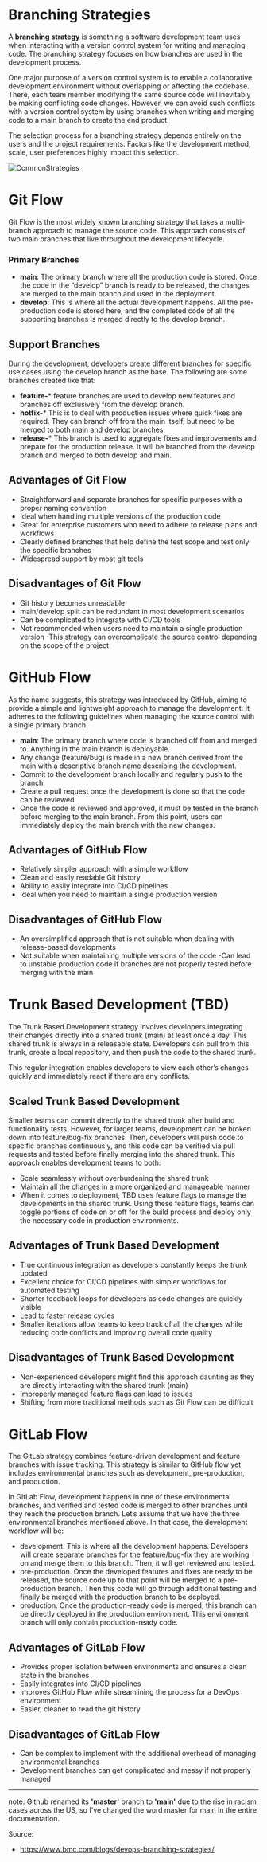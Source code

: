 # Branching Strategies
A **branching strategy** is something a software development team uses when interacting with a version control system for writing and managing code. The branching strategy focuses on how branches are used in the development process.

One major purpose of a version control system is to enable a collaborative development environment without overlapping or affecting the codebase. There, each team member modifying the same source code will inevitably be making conflicting code changes. However, we can avoid such conflicts with a version control system by using branches when writing and merging code to a main branch to create the end product.

The selection process for a branching strategy depends entirely on the users and the project requirements. Factors like the development method, scale, user preferences highly impact this selection.

![CommonStrategies](https://s7280.pcdn.co/wp-content/uploads/2021/11/common-devops-branching-strategies.png)

# Git Flow
Git Flow is the most widely known branching strategy that takes a multi-branch approach to manage the source code. This approach consists of two main branches that live throughout the development lifecycle.

### Primary Branches
- **main**: The primary branch where all the production code is stored. Once the code in the “develop” branch is ready to be released, the changes are merged to the main branch and used in the deployment.
- **develop**: This is where all the actual development happens. All the pre-production code is stored here, and the completed code of all the supporting branches is merged directly to the develop branch.

## Support Branches
During the development, developers create different branches for specific use cases using the develop branch as the base. The following are some branches created like that:

- **feature-*** feature branches are used to develop new features and branches off exclusively from the develop branch.
- **hotfix-*** This is to deal with production issues where quick fixes are required. They can branch off from the main itself, but need to be merged to both main and develop branches.
- **release-*** This branch is used to aggregate fixes and improvements and prepare for the production release. It will be branched from the develop branch and merged to both develop and main.

## Advantages of Git Flow
- Straightforward and separate branches for specific purposes with a proper naming convention
- Ideal when handling multiple versions of the production code
- Great for enterprise customers who need to adhere to release plans and workflows
- Clearly defined branches that help define the test scope and test only the specific branches
- Widespread support by most git tools

## Disadvantages of Git Flow
- Git history becomes unreadable
- main/develop split can be redundant in most development scenarios
- Can be complicated to integrate with CI/CD tools
- Not recommended when users need to maintain a single production version
-This strategy can overcomplicate the source control depending on the scope of the project

# GitHub Flow
As the name suggests, this strategy was introduced by GitHub, aiming to provide a simple and lightweight approach to manage the development. It adheres to the following guidelines when managing the source control with a single primary branch.

- **main**: The primary branch where code is branched off from and merged to. Anything in the main branch is deployable.
- Any change (feature/bug) is made in a new branch derived from the main with a descriptive branch name describing the development.
- Commit to the development branch locally and regularly push to the branch.
- Create a pull request once the development is done so that the code can be reviewed.
- Once the code is reviewed and approved, it must be tested in the branch before merging to the main branch.
From this point, users can immediately deploy the main branch with the new changes.

## Advantages of GitHub Flow
- Relatively simpler approach with a simple workflow
- Clean and easily readable Git history
- Ability to easily integrate into CI/CD pipelines
- Ideal when you need to maintain a single production version

## Disadvantages of GitHub Flow
- An oversimplified approach that is not suitable when dealing with release-based developments
- Not suitable when maintaining multiple versions of the code
-Can lead to unstable production code if branches are not properly tested before merging with the main

# Trunk Based Development (TBD)
The Trunk Based Development strategy involves developers integrating their changes directly into a shared trunk (main) at least once a day. This shared trunk is always in a releasable state. Developers can pull from this trunk, create a local repository, and then push the code to the shared trunk.

This regular integration enables developers to view each other’s changes quickly and immediately react if there are any conflicts.

## Scaled Trunk Based Development
Smaller teams can commit directly to the shared trunk after build and functionality tests. However, for larger teams, development can be broken down into feature/bug-fix branches. Then, developers will push code to specific branches continuously, and this code can be verified via pull requests and tested before finally merging into the shared trunk. This approach enables development teams to both:

- Scale seamlessly without overburdening the shared trunk
- Maintain all the changes in a more organized and manageable manner
- When it comes to deployment, TBD uses feature flags to manage the developments in the shared trunk. Using these feature flags, teams can toggle portions of code on or off for the build process and deploy only the necessary code in production environments.

## Advantages of Trunk Based Development
- True continuous integration as developers constantly keeps the trunk updated
- Excellent choice for CI/CD pipelines with simpler workflows for automated testing
- Shorter feedback loops for developers as code changes are quickly visible
- Lead to faster release cycles
- Smaller iterations allow teams to keep track of all the changes while reducing code conflicts and improving overall code quality
## Disadvantages of Trunk Based Development
- Non-experienced developers might find this approach daunting as they are directly interacting with the shared trunk (main)
- Improperly managed feature flags can lead to issues
- Shifting from more traditional methods such as Git Flow can be difficult

# GitLab Flow
The GitLab strategy combines feature-driven development and feature branches with issue tracking. This strategy is similar to GitHub flow yet includes environmental branches such as development, pre-production, and production.

In GitLab Flow, development happens in one of these environmental branches, and verified and tested code is merged to other branches until they reach the production branch. Let’s assume that we have the three environmental branches mentioned above. In that case, the development workflow will be:

- development. This is where all the development happens. Developers will create separate branches for the feature/bug-fix they are working on and merge them to this branch. Then, it will get reviewed and tested.
- pre-production. Once the developed features and fixes are ready to be released, the source code up to that point will be merged to a pre-production branch. Then this code will go through additional testing and finally be merged with the production branch to be deployed.
- production. Once the production-ready code is merged, this branch can be directly deployed in the production environment. This environment branch will only contain production-ready code.

## Advantages of GitLab Flow
- Provides proper isolation between environments and ensures a clean state in the branches
- Easily integrates into CI/CD pipelines
- Improves GitHub Flow while streamlining the process for a DevOps environment
- Easier, cleaner to read the git history

## Disadvantages of GitLab Flow
- Can be complex to implement with the additional overhead of managing environmental branches
- Development branches can get complicated and messy if not properly managed

---

note: Github renamed its **'master'** branch to **'main'** due to the rise in racism cases across the US, so I've changed the word master for main in the entire documentation.

Source:
- https://www.bmc.com/blogs/devops-branching-strategies/
